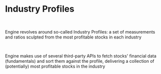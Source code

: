 # Industry Profiles

<br />

Engine revolves around so-called Industry Profiles: a set of measurements and ratios
sculpted from the most profitable stocks in each industry

<br />

Engine makes use of several third-party APIs to fetch stocks' financial data (fundamentals)
and sort them against the profile, delivering a collection of (potentially) most
profitable stocks in the industry